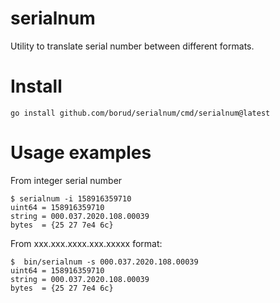 # serialnum

Utility to translate serial number between different formats.

# Install

    go install github.com/borud/serialnum/cmd/serialnum@latest

# Usage examples

From integer serial number

    $ serialnum -i 158916359710
	uint64 = 158916359710
    string = 000.037.2020.108.00039
    bytes  = {25 27 7e4 6c}

From xxx.xxx.xxxx.xxx.xxxxx format:

    $  bin/serialnum -s 000.037.2020.108.00039
    uint64 = 158916359710
    string = 000.037.2020.108.00039
    bytes  = {25 27 7e4 6c}